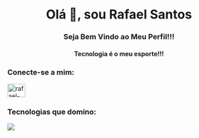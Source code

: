 <h1 align = "center"> Olá 👋, sou Rafael Santos </h1>
<h3 align = "center"> Seja Bem Vindo ao Meu Perfil!!! </h3>
<h4 align = "center"> Tecnologia é o meu esporte!!! </h3>


<h3 align = "left "> Conecte-se a mim: </h3>
<p align =" left ">
<a href="https://linkedin.com/in/rafael-santos-de-almeida-8a65381b3/" target="blank"> <img align = "center" src = "https://raw.githubusercontent.com/rahuldkjain/github-profile-readme-generator/master/src/images/icons/Social/linked-in-alt.svg" alt = "rafael-santos-de-almeida-8a65381b3 /" height = "30" width = "40" /> </a>
</p>

<h3>Tecnologias que domino: </h3>
<img src="https://cdn.jsdelivr.net/gh/devicons/devicon/icons/git/git-plain-wordmark.svg" />






